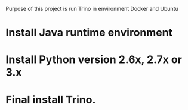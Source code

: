 Purpose of this project is run Trino in environment Docker and Ubuntu
# Install Java runtime environment
# Install Python version 2.6x, 2.7x or 3.x
# Final install Trino.


